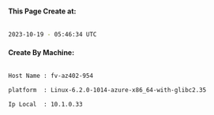 
   
#### This Page Create at:

```bash

2023-10-19 - 05:46:34 UTC

```

#### Create By Machine:

```bash

Host Name : fv-az402-954

platform  : Linux-6.2.0-1014-azure-x86_64-with-glibc2.35

Ip Local  : 10.1.0.33

```

